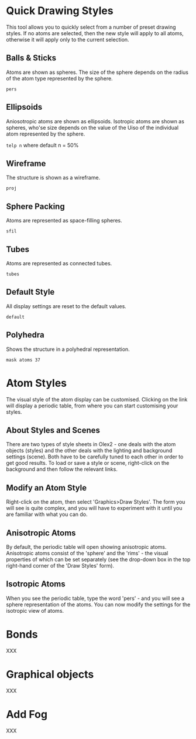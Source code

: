 # Quick Drawing Styles 
This tool allows you to quickly select from a number of preset drawing styles. If no atoms are selected, then the new style will apply to all atoms, otherwise it will apply only to the current selection.

## Balls & Sticks
Atoms are shown as spheres. The size of the sphere depends on the radius of the atom type represented by the sphere. 

`pers`

## Ellipsoids 
Aniosotropic atoms are shown as ellipsoids. Isotropic atoms are shown as spheres, who'se size depends on the value of the Uiso of the individual atom represented by the sphere. 

`telp n` where default n = 50%

## Wireframe
The structure is shown as a wireframe.

`proj`

## Sphere Packing
Atoms are represented as space-filling spheres.

`sfil`

## Tubes
Atoms are represented as connected tubes.

`tubes`

## Default Style
All display settings are reset to the default values.

`default`

## Polyhedra
Shows the structure in a polyhedral representation.

`mask atoms 37`

# Atom Styles 
The visual style of the atom display can be customised. Clicking on the link will display a periodic table, from where you can start customising your styles.

## About Styles and Scenes
There are two types of style sheets in Olex2 - one deals with the atom objects (styles) and the other deals with the lighting and background settings (scene). Both have to be carefully tuned to each other in order to get good results. To load or save a style or scene, right-click on the background and then follow the relevant links. 

## Modify an Atom Style
Right-click on the atom, then select 'Graphics>Draw Styles'. The form you will see is quite complex, and you will have to experiment with it until you are familiar with what you can do. 

## Anisotropic Atoms
By default, the periodic table will open showing anisotropic atoms. Anisotropic atoms consist of the 'sphere' and the 'rims' - the visual properties of which can be set separately (see the drop-down box in the top right-hand corner of the 'Draw Styles' form). 

## Isotropic Atoms
When you see the periodic table, type the word 'pers' - and you will see a sphere representation of the atoms. You can now modify the settings for the isotropic view of atoms. 

# Bonds
XXX

# Graphical objects
XXX

# Add Fog
XXX
